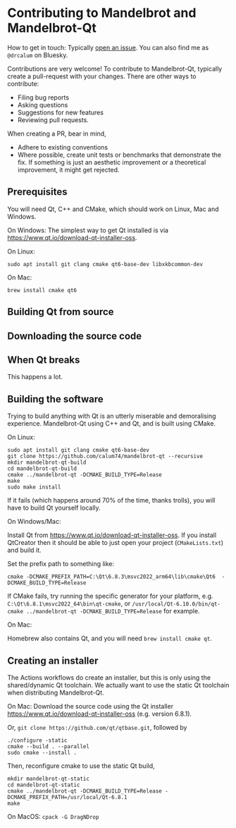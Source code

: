 # Contributing to Mandelbrot and Mandelbrot-Qt

How to get in touch: Typically [open an issue](https://github.com/calum74/mandelbrot-qt/issues/new). You can also find me as `@drcalum` on Bluesky.

Contributions are very welcome! To contribute to Mandelbrot-Qt, typically create a pull-request with your changes. There are other ways to contribute:

- Filing bug reports
- Asking questions
- Suggestions for new features
- Reviewing pull requests.

When creating a PR, bear in mind,

- Adhere to existing conventions
- Where possible, create unit tests or benchmarks that demonstrate the fix. If something is just an aesthetic improvement or a theoretical improvement, it might get rejected.

## Prerequisites

You will need Qt, C++ and CMake, which should work on Linux, Mac and Windows.

On Windows: The simplest way to get Qt installed is via https://www.qt.io/download-qt-installer-oss.

On Linux:

```
sudo apt install git clang cmake qt6-base-dev libxkbcommon-dev
```

On Mac:

```
brew install cmake qt6
```

## Building Qt from source

## Downloading the source code

## When Qt breaks

This happens a lot.



## Building the software

Trying to build anything with Qt is an utterly miserable and demoralising experience. Mandelbrot-Qt using C++ and Qt, and is built using CMake.

On Linux:

```
sudo apt install git clang cmake qt6-base-dev
git clone https://github.com/calum74/mandelbrot-qt --recursive
mkdir mandelbrot-qt-build
cd mandelbrot-qt-build
cmake ../mandelbrot-qt -DCMAKE_BUILD_TYPE=Release
make
sudo make install
```

If it fails (which happens around 70% of the time, thanks trolls), you will have to build Qt yourself locally.

On Windows/Mac:

Install Qt from https://www.qt.io/download-qt-installer-oss. If you install QtCreator then it should be able to just open your project (`CMakeLists.txt`) and build it.

Set the prefix path to something like:

```
cmake -DCMAKE_PREFIX_PATH=C:\Qt\6.8.3\msvc2022_arm64\lib\cmake\Qt6  -DCMAKE_BUILD_TYPE=Release
```

If CMake fails, try running the specific generator for your platform, e.g. `C:\Qt\6.8.1\msvc2022_64\bin\qt-cmake`, or `/usr/local/Qt-6.10.0/bin/qt-cmake ../mandelbrot-qt -DCMAKE_BUILD_TYPE=Release` for example.

On Mac:

Homebrew also contains Qt, and you will need `brew install cmake qt`.

## Creating an installer

The Actions workflows do create an installer, but this is only using the shared/dynamic Qt toolchain. We actually want to use the static Qt toolchain when distributing Mandelbrot-Qt.

On Mac: Download the source code using the Qt installer https://www.qt.io/download-qt-installer-oss (e.g. version 6.8.1). 

Or, `git clone https://github.com/qt/qtbase.git`, followed by

```
./configure -static
cmake --build . --parallel
sudo cmake --install .
```

Then, reconfigure cmake to use the static Qt build,

```
mkdir mandelbrot-qt-static
cd mandelbrot-qt-static
cmake ../mandelbrot-qt -DCMAKE_BUILD_TYPE=Release -DCMAKE_PREFIX_PATH=/usr/local/Qt-6.8.1
make
```

On MacOS: `cpack -G DragNDrop`
